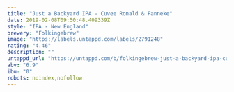 ```yaml
---
title: "Just a Backyard IPA - Cuvee Ronald & Fanneke"
date: 2019-02-08T09:50:48.409339Z
style: "IPA - New England"
brewery: "Folkingebrew"
image: "https://labels.untappd.com/labels/2791248"
rating: "4.46"
description: ""
untappd_url: "https://untappd.com/b/folkingebrew-just-a-backyard-ipa-cuvee-ronald-and-fanneke/2791248"
abv: "6.9"
ibu: "0"
robots: noindex,nofollow
---
```

